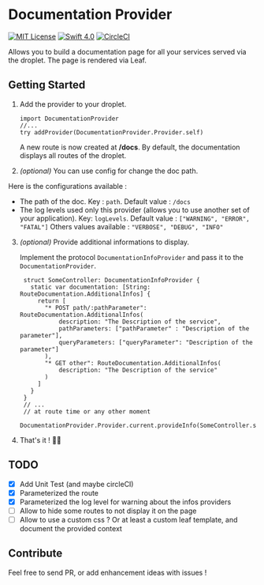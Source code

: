 # Documentation Provider

<a href="LICENSE"><img src="https://img.shields.io/badge/license-MIT-brightgreen.svg" alt="MIT License"></a>
<a href="https://swift.org"><img src="https://img.shields.io/badge/swift-4.0-brightgreen.svg" alt="Swift 4.0"></a>
<a href="https://circleci.com/gh/zarghol/documentation-provider/tree/master"><img src="https://circleci.com/gh/zarghol/documentation-provider/tree/master.svg?style=svg" alt="CircleCI"></a>

Allows you to build a documentation page for all your services served via the droplet.
The page is rendered via Leaf.

## Getting Started

1. Add the provider to your droplet.

       import DocumentationProvider
       //...
       try addProvider(DocumentationProvider.Provider.self)

   A new route is now created at **/docs**.
   By default, the documentation displays all routes of the droplet.

2. *(optional)* You can use config for change the doc path.

 Here is the configurations available :
 - The path of the doc. Key : `path`. Default value : `/docs`
 - The log levels used only this provider (allows you to use another set of your application). Key: `logLevels`. Default value : `["WARNING", "ERROR", "FATAL"]` Others values available : `"VERBOSE", "DEBUG", "INFO"`

3. *(optional)* Provide additional informations to display.

    Implement the protocol `DocumentationInfoProvider` and pass it to the `DocumentationProvider`.

        struct SomeController: DocumentationInfoProvider {
          static var documentation: [String: RouteDocumentation.AdditionalInfos] {
            return [
              "* POST path/:pathParameter": RouteDocumentation.AdditionalInfos(
                  description: "The Description of the service",
                  pathParameters: ["pathParameter" : "Description of the parameter"],
                  queryParameters: ["queryParameter": "Description of the parameter"]
              ),
              "* GET other": RouteDocumentation.AdditionalInfos(
                  description: "The Description of the service"
              )
            ]
          }
        }
        // ...
        // at route time or any other moment
        DocumentationProvider.Provider.current.provideInfo(SomeController.self)

4. That's it ! 🎉🎉

## TODO

- [x] Add Unit Test (and maybe circleCI)
- [x] Parameterized the route
- [x] Parameterized the log level for warning about the infos providers
- [ ] Allow to hide some routes to not display it on the page
- [ ] Allow to use a custom css ? Or at least a custom leaf template, and document the provided context

## Contribute

Feel free to send PR, or add enhancement ideas with issues !
